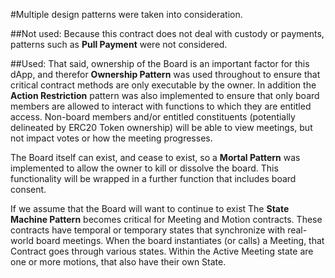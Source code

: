 
#Multiple design patterns were taken into consideration.

##Not used:
Because this contract does not deal with custody or payments, patterns such as **Pull Payment** were not considered.

##Used:
That said, ownership of the Board is an important factor for this dApp, and therefor **Ownership Pattern** was used throughout to ensure that critical contract methods are only executable by the owner. In addition the **Action Restriction** pattern was also implemented to ensure that only board members are allowed to interact with functions to which they are entitled access.  Non-board members and/or entitled constituents (potentially delineated by ERC20 Token ownership) will be able to view meetings, but not impact votes or how the meeting progresses.

The Board itself can exist, and cease to exist, so a **Mortal Pattern** was implemented to allow the owner to kill or dissolve the board. This functionality will be wrapped in a further function that includes board consent.

If we assume that the Board will want to continue to exist The **State Machine Pattern** becomes critical for Meeting and Motion contracts. These contracts have temporal or temporary states that synchronize with real-world board meetings. When the board instantiates (or calls) a Meeting, that Contract goes through various states.  Within the Active Meeting state are one or more motions, that also have their own State. 
